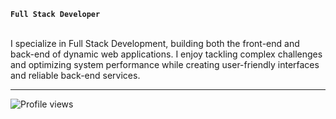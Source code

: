 

**`Full Stack Developer`**


<br>
I specialize in Full Stack Development, building both the front-end and back-end of dynamic web applications. I enjoy tackling complex challenges and optimizing system performance while creating user-friendly interfaces and reliable back-end services.

---

<p align="left">
  <img src="https://komarev.com/ghpvc/?username=znwafae&color=orange" alt="Profile views" />
</p>
